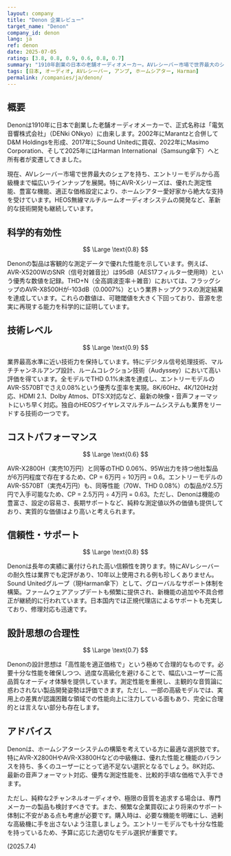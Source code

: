 ```yaml
---
layout: company
title: "Denon 企業レビュー"
target_name: "Denon"
company_id: denon
lang: ja
ref: denon
date: 2025-07-05
rating: [3.8, 0.8, 0.9, 0.6, 0.8, 0.7]
summary: "1910年創業の日本の老舗オーディオメーカー。AVレシーバー市場で世界最大のシェアを誇り、優れた測定性能と豊富な機能を適正価格で提供。2022年にMasimoに買収後、2025年にHarman（Samsung傘下）へ売却されるなど、所有者は変遷しているものの、製品の品質と革新性は維持。特にTHD 0.05-0.08%という優秀な歪率特性を、エントリーモデルでも実現している点は高く評価できます。"
tags: [日本, オーディオ, AVレシーバー, アンプ, ホームシアター, Harman]
permalink: /companies/ja/denon/
---
```


## 概要

Denonは1910年に日本で創業した老舗オーディオメーカーで、正式名称は「電気音響株式会社」（DENki ONkyo）に由来します。2002年にMarantzと合併してD&M Holdingsを形成、2017年にSound Unitedに買収、2022年にMasimo Corporation、そして2025年にはHarman International（Samsung傘下）へと所有者が変遷してきました。

現在、AVレシーバー市場で世界最大のシェアを持ち、エントリーモデルから高級機まで幅広いラインナップを展開。特にAVR-Xシリーズは、優れた測定性能、豊富な機能、適正な価格設定により、ホームシアター愛好家から絶大な支持を受けています。HEOS無線マルチルームオーディオシステムの開発など、革新的な技術開発も継続しています。

## 科学的有効性

$$ \Large \text{0.8} $$

Denonの製品は客観的な測定データで優れた性能を示しています。例えば、AVR-X5200WのSNR（信号対雑音比）は95dB（AES17フィルター使用時）という優秀な数値を記録。THD+N（全高調波歪率＋雑音）においては、フラッグシップのAVR-X8500Hが-103dB（0.0007%）という業界トップクラスの測定結果を達成しています。これらの数値は、可聴閾値を大きく下回っており、音源を忠実に再現する能力を科学的に証明しています。

## 技術レベル

$$ \Large \text{0.9} $$

業界最高水準に近い技術力を保持しています。特にデジタル信号処理技術、マルチチャンネルアンプ設計、ルームコレクション技術（Audyssey）において高い評価を得ています。全モデルでTHD 0.1%未満を達成し、エントリーモデルのAVR-S570BTでさえ0.08%という優秀な歪率を実現。8K/60Hz、4K/120Hz対応、HDMI 2.1、Dolby Atmos、DTS:X対応など、最新の映像・音声フォーマットにいち早く対応。独自のHEOSワイヤレスマルチルームシステムも業界をリードする技術の一つです。

## コストパフォーマンス

$$ \Large \text{0.6} $$

AVR-X2800H（実売10万円）と同等のTHD 0.06%、95W出力を持つ他社製品が6万円程度で存在するため、CP = 6万円 ÷ 10万円 = 0.6。エントリーモデルのAVR-S570BT（実売4万円）も、同等性能（70W、THD 0.08%）の製品が2.5万円で入手可能なため、CP = 2.5万円 ÷ 4万円 = 0.63。ただし、Denonは機能の豊富さ、設定の容易さ、長期サポートなど、純粋な測定値以外の価値も提供しており、実質的な価値はより高いと考えられます。

## 信頼性・サポート

$$ \Large \text{0.8} $$

Denonは長年の実績に裏付けられた高い信頼性を誇ります。特にAVレシーバーの耐久性は業界でも定評があり、10年以上使用される例も珍しくありません。Sound Unitedグループ（現Harman傘下）として、グローバルなサポート体制を構築。ファームウェアアップデートも頻繁に提供され、新機能の追加や不具合修正が継続的に行われています。日本国内では正規代理店によるサポートも充実しており、修理対応も迅速です。

## 設計思想の合理性

$$ \Large \text{0.7} $$

Denonの設計思想は「高性能を適正価格で」という極めて合理的なものです。必要十分な性能を確保しつつ、過度な高級化を避けることで、幅広いユーザーに高品質なオーディオ体験を提供しています。測定性能を重視し、主観的な音質論に惑わされない製品開発姿勢は評価できます。ただし、一部の高級モデルでは、実用上の差異が認識困難な領域での性能向上に注力している面もあり、完全に合理的とは言えない部分も存在します。

## アドバイス

Denonは、ホームシアターシステムの構築を考えている方に最適な選択肢です。特にAVR-X2800HやAVR-X3800Hなどの中級機は、優れた性能と機能のバランスを持ち、多くのユーザーにとって過不足ない選択となるでしょう。8K対応、最新の音声フォーマット対応、優秀な測定性能を、比較的手頃な価格で入手できます。

ただし、純粋な2チャンネルオーディオや、極限の音質を追求する場合は、専門メーカーの製品も検討すべきです。また、頻繁な企業買収により将来のサポート体制に不安がある点も考慮が必要です。購入時は、必要な機能を明確にし、過剰な高級機に手を出さないよう注意しましょう。エントリーモデルでも十分な性能を持っているため、予算に応じた適切なモデル選択が重要です。

(2025.7.4)
